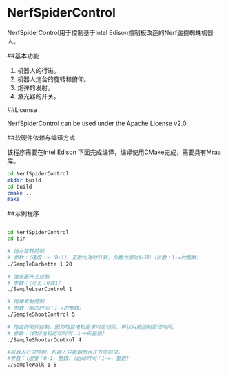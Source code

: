 # NerfSpiderControl

NerfSpiderControl用于控制基于Intel Edison控制板改造的Nerf遥控蜘蛛机器人。

##基本功能

1. 机器人的行进。
2. 机器人炮台的旋转和俯仰。
3. 炮弹的发射。
4. 激光器的开关。

##License

NerfSpiderControl can be used under the Apache License v2.0.

##软硬件依赖与编译方式

该程序需要在Intel Edison 下面完成编译，编译使用CMake完成，需要具有Mraa库。

```bash
cd NerfSpiderControl
mkdir build
cd build
cmake ..
make
```

##示例程序
```bash

cd NerfSpiderControl
cd bin

# 炮台旋转控制
# 参数：（速度：±（0-1），正数为逆时针转，负数为顺时针转）（步数：1-∞的整数）
./SampleBarbette 1 20

# 激光器开关控制
# 参数：（开关：0或1）
./SampleLserControl 1

# 炮弹发射控制
# 参数（射击时间：1-∞的整数）
./SampleShootControl 5

# 炮台的俯仰控制，因为炮台电机是单向运动的，所以只能控制运动时间。
# 参数：（俯仰电机运动时间：1-∞的整数）
./SampleShooterControl 4

#机器人行进控制，机器人只能朝炮台正方向前进。
#参数：（速度：0-1，整数）（运动时间：1-∞，整数）
./SampleWalk 1 5
```


